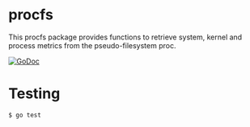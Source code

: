 # procfs

This procfs package provides functions to retrieve system, kernel and process
metrics from the pseudo-filesystem proc.

[![GoDoc](https://godoc.org/github.com/prometheus/procfs?status.png)](https://godoc.org/github.com/prometheus/procfs)

# Testing

    $ go test
